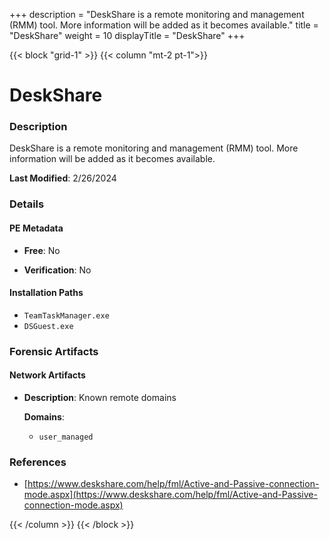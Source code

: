 +++
description = "DeskShare is a remote monitoring and management (RMM) tool. More information will be added as it becomes available."
title = "DeskShare"
weight = 10
displayTitle = "DeskShare"
+++


{{< block "grid-1" >}}
{{< column "mt-2 pt-1">}}

# DeskShare


### Description

DeskShare is a remote monitoring and management (RMM) tool. More information will be added as it becomes available.



**Last Modified**: 2/26/2024

### Details


#### PE Metadata


- **Free**: No

- **Verification**: No




#### Installation Paths
- `TeamTaskManager.exe`
- `DSGuest.exe`

### Forensic Artifacts




#### Network Artifacts

- **Description**: Known remote domains

  **Domains**:
    - `user_managed`





### References
- [https://www.deskshare.com/help/fml/Active-and-Passive-connection-mode.aspx](https://www.deskshare.com/help/fml/Active-and-Passive-connection-mode.aspx)



{{< /column >}}
{{< /block >}}
